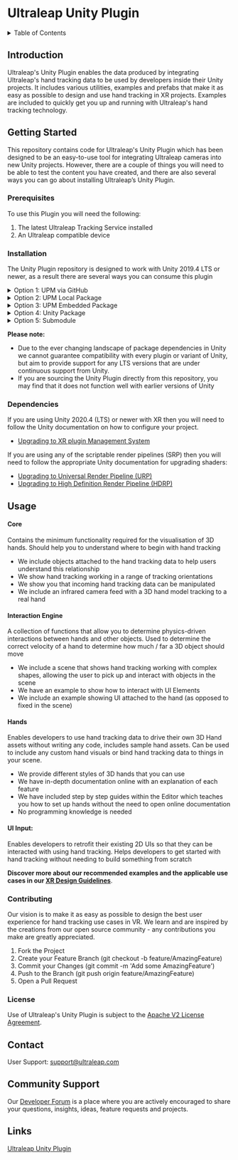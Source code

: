 <!--links-->
[upgrade-urp]: https://docs.unity3d.com/Packages/com.unity.render-pipelines.universal@7.1/manual/upgrading-your-shaders.html "Unity URP Upgrade Documentation"
[upgrade-hdrp]: https://docs.unity3d.com/Packages/com.unity.render-pipelines.high-definition@7.1/manual/Upgrading-To-HDRP.html "Unity HDRP Upgrade Documentation"
[upgrade-xr]: https://docs.unity3d.com/Manual/configuring-project-for-xr.html "Unity XR Upgrade Documentation"
[package-manager]: https://docs.unity3d.com/Manual/Packages.html "Unity Package Manager Documentation"
[apache]: http://www.apache.org/licenses/LICENSE-2.0 "Apache V2 License"

[documentation]: https://docs.ultraleap.com/ "Ultraleap UnityPlugin Documentation"
[api-reference]: https://docs.ultraleap.com/ "Ultraleap UnityPlugin API Reference"
[developer-site]: https://developer.leapmotion.com/ "Ultraleap Developer Site"
[developer-site-unity]: https://developer.leapmotion.com/unity/ "Ultraleap Developer site - Unity"
[releases]: https://github.com/ultraleap/UnityPlugin/releases "UnityPlugin releases"
[developer-forum]: https://forums.leapmotion.com/ "Developer Forum"
[repository-clone-url]: https://github.com/ultraleap/UnityPlugin.git "Clone with HTTPS"
[xr-guidelines]: https://docs.ultraleap.com/xr-guidelines/ "XR Guidelines"



<!--content-->
# Ultraleap Unity Plugin

<details><summary> Table of Contents </summary>

1. Introduction
2. Getting Started
      - Prerequisites
      - Installation
      - Dependencies
3. Usage     
      - Contributing
      - License
4. Community Support
5. Links
   
</details>

## Introduction

Ultraleap's Unity Plugin enables the data produced by integrating Ultraleap's hand tracking data to be used by developers inside their Unity projects. It includes various utilities, examples and prefabs that make it as easy as possible to design and use hand tracking in XR projects. Examples are included to quickly get you up and running with Ultraleap's hand tracking technology.

## Getting Started

This repository contains code for Ultraleap's Unity Plugin which has been designed to be an easy-to-use tool for integrating Ultraleap cameras into new Unity projects. However, there are a couple of things you will need to be able to test the content you have created, and there are also several ways you can go about installing Ultraleap’s Unity Plugin. 

### Prerequisites

To use this Plugin you will need the following:

1. The latest Ultraleap Tracking Service installed
2. An Ultraleap compatible device 

### Installation

The Unity Plugin repository is designed to work with Unity 2019.4 LTS or newer, as a result there are several ways you can consume this plugin 

<details><summary> Option 1: UPM via GitHub </summary>

  - To add a (read-only) UPM package remotely via a GitHub URL select the option "Add package from git URL…" in the Unity package manager. 
  - Paste the link to [clone the repository][repository-clone-url] into the input field that appears and press enter. 
  - The package will then be added to your project and you should be good to go!  
  - *Requires Unity 2019.4 (LTS) or newer.*

</details>

<details><summary> Option 2: UPM Local Package </summary>

  - To add a (read-only) UPM package locally from a cloned repository select the option "Add package from disk…" and point it at the root folder of the cloned repository on your file system.  
  - *By default this will use an absolute file path from your machine, so will not be a sharable solution without some modification.*

</details> 

<details><summary> Option 3: UPM Embedded Package </summary>

  -  To add a (editable) UPM package locally from a cloned repository place it within the Packages folder of your Unity project.  
  - *This is perhaps the easiest way to work if you want o submit a pull request against the Ultraleap Unity Plugin.*

</details>
  
<details><summary> Option 4: Unity Package </summary>

  - Import the package (e.g. Assets -> Import Package -> Custom Package...) which can be downloaded from [our Unity developer site][developer-site-unity] or the [releases section][releases] of this repository.     
  - *\*.unitypackage(s) are a deprecated solution in Unity. Do not move the location of the installed plugin as this may break certain features.*

</details>
  
<details><summary> Option 5: Submodule </summary>

  - You can also add this plugin as a submodule in your assets folder. 
  - *Use this method with caution as submodules can introduce their own complexities to a project*

</details>

**Please note:**  
- Due to the ever changing landscape of package dependencies in Unity we cannot guarantee compatibility with every plugin or variant of Unity, but aim to provide support for any LTS versions that are under continuous support from Unity. 
- If you are sourcing the Unity Plugin directly from this repository, you may find that it does not function well with earlier versions of Unity

### Dependencies

If you are using Unity 2020.4 (LTS) or newer with XR then you will need to follow the Unity documentation on how to configure your project.
  - [Upgrading to XR plugin Management System][upgrade-xr]
  
If you are using any of the scriptable render pipelines (SRP) then you will need to follow the appropriate Unity documentation for upgrading shaders:
- [Upgrading to Universal Render Pipeline (URP)][upgrade-urp] 
- [Upgrading to High Definition Render Pipeline (HDRP)][upgrade-hdrp]

## Usage

#### Core 

  Contains the minimum functionality required for the visualisation of 3D hands. Should help you to understand where to begin with hand tracking

  - We include objects attached to the hand tracking data to help users understand this relationship
  - We show hand tracking working in a range of tracking orientations
  - We show you that incoming hand tracking data can be manipulated
  - We include an infrared camera feed with a 3D hand model tracking to a real hand

 
#### Interaction Engine 

  A collection of functions that allow you to determine physics-driven interactions between hands and other objects. Used to determine the correct velocity of a hand to determine how much / far a 3D object should move

  - We include a scene that shows hand tracking working with complex shapes, allowing the user to pick up and interact with objects in the scene
  - We have an example to show how to interact with UI Elements
  - We include an example showing UI attached to the hand (as opposed to fixed in the scene)

#### Hands 

  Enables developers to use hand tracking data to drive their own 3D Hand assets without writing any code, includes sample hand assets. Can be used to include any custom hand visuals or bind hand tracking data to things in your scene.

  - We provide different styles of 3D hands that you can use
  - We have in-depth documentation online with an explanation of each feature
  - We have included step by step guides within the Editor which teaches you how to set up hands without the need to open online documentation
  - No programming knowledge is needed  

#### UI Input: 

Enables developers to retrofit their existing 2D UIs so that they can be interacted with using hand tracking. Helps developers to get started with hand tracking without needing to build something from scratch

****Discover more about our recommended examples and the applicable use cases in our [XR Design Guidelines][xr-guidelines]****.

### Contributing

Our vision is to make it as easy as possible to design the best user experience for hand tracking use cases in VR. We learn and are inspired by the creations from our open source community - any contributions you make are greatly appreciated.

1. Fork the Project
2. Create your Feature Branch (git checkout -b feature/AmazingFeature)
3. Commit your Changes (git commit -m 'Add some AmazingFeature')
4. Push to the Branch (git push origin feature/AmazingFeature)
5. Open a Pull Request

### License
Use of Ultraleap's Unity Plugin is subject to the [Apache V2 License Agreement][apache].

## Contact
User Support: support@ultraleap.com 

## Community Support
Our [Developer Forum][developer-forum] is a place where you are actively encouraged to share your questions, insights, ideas, feature requests and projects. 

## Links 
[Ultraleap Unity Plugin][repository-clone-url]
